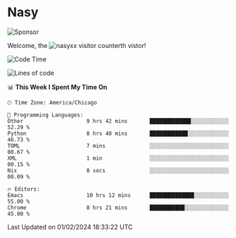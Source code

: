 # Nasy

<!--
<p align="center">
<img height="200" src="https://github-readme-stats.vercel.app/api?username=nasyxx&count_private=true&show_icons=true&theme=dracula&include_all_commits=true"/>
<img height="200" src="https://github-readme-stats.vercel.app/api/top-langs/?username=nasyxx&theme=dracula&hide=html,jupyter+notebook&count_private=true&show_icons=true"/>
</p>

  
----------------
-->

![Sponsor](https://img.shields.io/static/v1.svg?label=Sponsor&message=%E2%9D%A4&logo=GitHub&style=flat&color=pink)
 
Welcome, the ![nasyxx visitor counter](https://count.getloli.com/get/@nasyxx?theme=rule34)th vistor!
 
<!--START_SECTION:waka-->
![Code Time](http://img.shields.io/badge/Code%20Time-4%2C280%20hrs%2012%20mins-blue)

![Lines of code](https://img.shields.io/badge/From%20Hello%20World%20I%27ve%20Written-6.3%20million%20lines%20of%20code-blue)

📊 **This Week I Spent My Time On** 

```text
🕑︎ Time Zone: America/Chicago

💬 Programming Languages: 
Other                    9 hrs 42 mins       █████████████░░░░░░░░░░░░   52.29 % 
Python                   8 hrs 40 mins       ████████████░░░░░░░░░░░░░   46.73 % 
TOML                     7 mins              ░░░░░░░░░░░░░░░░░░░░░░░░░   00.67 % 
XML                      1 min               ░░░░░░░░░░░░░░░░░░░░░░░░░   00.15 % 
Nix                      0 secs              ░░░░░░░░░░░░░░░░░░░░░░░░░   00.09 % 

🔥 Editors: 
Emacs                    10 hrs 12 mins      ██████████████░░░░░░░░░░░   55.00 % 
Chrome                   8 hrs 21 mins       ███████████░░░░░░░░░░░░░░   45.00 % 
```


 Last Updated on 01/02/2024 18:33:22 UTC
<!--END_SECTION:waka-->

<!-- ![visitors](https://visitor-badge.laobi.icu/badge?page_id=nasyxx.nasyxx) -->
